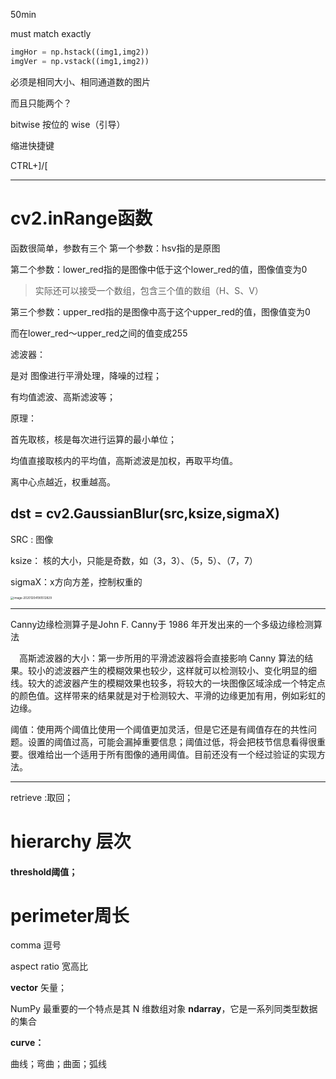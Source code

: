 50min

must match exactly

~~~python
imgHor = np.hstack((img1,img2))
imgVer = np.vstack((img1,img2))
~~~

必须是相同大小、相同通道数的图片

而且只能两个？





bitwise 按位的 wise（引导）



缩进快捷键

CTRL+]/[



---

# cv2.inRange函数

函数很简单，参数有三个
第一个参数：hsv指的是原图

第二个参数：lower_red指的是图像中低于这个lower_red的值，图像值变为0

> 实际还可以接受一个数组，包含三个值的数组（H、S、V）

第三个参数：upper_red指的是图像中高于这个upper_red的值，图像值变为0

而在lower_red～upper_red之间的值变成255



滤波器：

是对 图像进行平滑处理，降噪的过程；

有均值滤波、高斯滤波等；

原理：

首先取核，核是每次进行运算的最小单位；

均值直接取核内的平均值，高斯滤波是加权，再取平均值。

离中心点越近，权重越高。



## dst = cv2.GaussianBlur(src,ksize,sigmaX)

SRC : 图像

ksize： 核的大小，只能是奇数，如（3，3）、（5，5）、（7，7）

sigmaX：x方向方差，控制权重的

<img src="D:\File_Recv\日语学习\方差" alt="image-20201204190512829" style="zoom:33%;" /> 





---

Canny边缘检测算子是John F. Canny于 1986 年开发出来的一个多级边缘检测算法

　高斯滤波器的大小：第一步所用的平滑滤波器将会直接影响 Canny 算法的结果。较小的滤波器产生的模糊效果也较少，这样就可以检测较小、变化明显的细线。较大的滤波器产生的模糊效果也较多，将较大的一块图像区域涂成一个特定点的颜色值。这样带来的结果就是对于检测较大、平滑的边缘更加有用，例如彩虹的边缘。

阈值：使用两个阈值比使用一个阈值更加灵活，但是它还是有阈值存在的共性问题。设置的阈值过高，可能会漏掉重要信息；阈值过低，将会把枝节信息看得很重要。很难给出一个适用于所有图像的通用阈值。目前还没有一个经过验证的实现方法。

---

retrieve :取回；

# hierarchy 层次

#### threshold阈值；

# perimeter周长

comma 逗号

aspect ratio 宽高比

**vector** 矢量；



NumPy 最重要的一个特点是其 N 维数组对象 **ndarray**，它是一系列同类型数据的集合

**curve：**

曲线；弯曲；曲面；弧线


